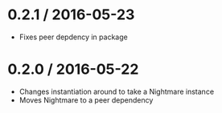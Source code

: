 0.2.1 / 2016-05-23
==================

  * Fixes peer depdency in package

0.2.0 / 2016-05-22
==================

  * Changes instantiation around to take a Nightmare instance
  * Moves Nightmare to a peer dependency
